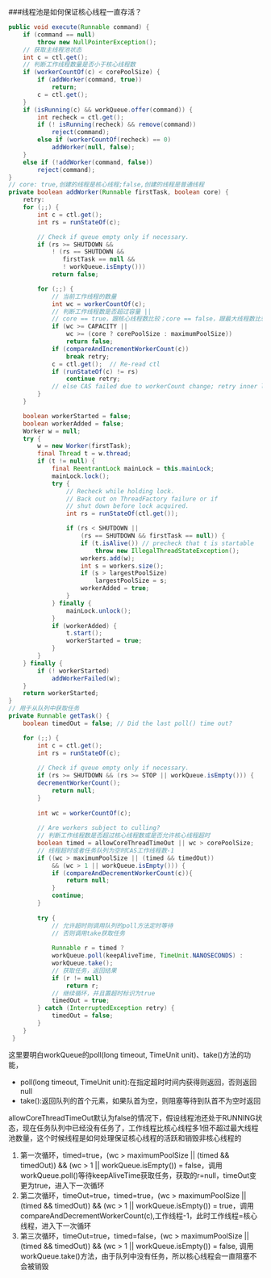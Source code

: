 ###线程池是如何保证核心线程一直存活？

```java
public void execute(Runnable command) {
    if (command == null)
        throw new NullPointerException();
    // 获取主线程池状态
    int c = ctl.get();
    // 判断工作线程数量是否小于核心线程数
    if (workerCountOf(c) < corePoolSize) {
        if (addWorker(command, true))
            return;
        c = ctl.get();
    }
    if (isRunning(c) && workQueue.offer(command)) {
        int recheck = ctl.get();
        if (! isRunning(recheck) && remove(command))
            reject(command);
        else if (workerCountOf(recheck) == 0)
            addWorker(null, false);
    }
    else if (!addWorker(command, false))
        reject(command);
}
// core: true,创建的线程是核心线程;false,创建的线程是普通线程
private boolean addWorker(Runnable firstTask, boolean core) {
    retry:
    for (;;) {
        int c = ctl.get();
        int rs = runStateOf(c);

        // Check if queue empty only if necessary.
        if (rs >= SHUTDOWN &&
            ! (rs == SHUTDOWN &&
               firstTask == null &&
               ! workQueue.isEmpty()))
            return false;

        for (;;) {
            // 当前工作线程的数量
            int wc = workerCountOf(c);
            // 判断工作线程数是否超过容量 || 
            // core == true，跟核心线程数比较；core == false，跟最大线程数比较
            if (wc >= CAPACITY ||
                wc >= (core ? corePoolSize : maximumPoolSize))
                return false;
            if (compareAndIncrementWorkerCount(c))
                break retry;
            c = ctl.get();  // Re-read ctl
            if (runStateOf(c) != rs)
                continue retry;
            // else CAS failed due to workerCount change; retry inner loop
        }
    }

    boolean workerStarted = false;
    boolean workerAdded = false;
    Worker w = null;
    try {
        w = new Worker(firstTask);
        final Thread t = w.thread;
        if (t != null) {
            final ReentrantLock mainLock = this.mainLock;
            mainLock.lock();
            try {
                // Recheck while holding lock.
                // Back out on ThreadFactory failure or if
                // shut down before lock acquired.
                int rs = runStateOf(ctl.get());

                if (rs < SHUTDOWN ||
                    (rs == SHUTDOWN && firstTask == null)) {
                    if (t.isAlive()) // precheck that t is startable
                        throw new IllegalThreadStateException();
                    workers.add(w);
                    int s = workers.size();
                    if (s > largestPoolSize)
                        largestPoolSize = s;
                    workerAdded = true;
                }
            } finally {
                mainLock.unlock();
            }
            if (workerAdded) {
                t.start();
                workerStarted = true;
            }
        }
    } finally {
        if (! workerStarted)
            addWorkerFailed(w);
    }
    return workerStarted;
}
// 用于从队列中获取任务
private Runnable getTask() {
    boolean timedOut = false; // Did the last poll() time out?

    for (;;) {
        int c = ctl.get();
        int rs = runStateOf(c);
    
        // Check if queue empty only if necessary.
        if (rs >= SHUTDOWN && (rs >= STOP || workQueue.isEmpty())) {
        decrementWorkerCount();
            return null;
        }
        
        int wc = workerCountOf(c);
    
        // Are workers subject to culling?
        // 判断工作线程数是否超过核心线程数或是否允许核心线程超时
        boolean timed = allowCoreThreadTimeOut || wc > corePoolSize;
        // 线程超时或者任务队列为空时CAS工作线程数-1
        if ((wc > maximumPoolSize || (timed && timedOut))
            && (wc > 1 || workQueue.isEmpty())) {
            if (compareAndDecrementWorkerCount(c)){
                return null;
            }
            continue;
        }
    
        try {
            // 允许超时则调用队列的poll方法定时等待
            // 否则调用take获取任务
            
            Runnable r = timed ?
            workQueue.poll(keepAliveTime, TimeUnit.NANOSECONDS) :
            workQueue.take();
            // 获取任务，返回结果
            if (r != null)
                return r;
            // 继续循环，并且置超时标识为true
            timedOut = true;
        } catch (InterruptedException retry) {
            timedOut = false;
        }
    }
 }
```
这里要明白workQueue的poll(long timeout, TimeUnit unit)、take()方法的功能，
+ poll(long timeout, TimeUnit unit):在指定超时时间内获得则返回，否则返回null
+ take():返回队列的首个元素，如果队首为空，则阻塞等待到队首不为空时返回

allowCoreThreadTimeOut默认为false的情况下，假设线程池还处于RUNNING状态，现在任务队列中已经没有任务了，工作线程比核心线程多1但不超过最大线程池数量，这个时候线程是如何处理保证核心线程的活跃和销毁非核心线程的
1. 第一次循环，timed=true，(wc > maximumPoolSize || (timed && timedOut)) && (wc > 1 || workQueue.isEmpty()) = false，调用workQueue.poll()等待keepAliveTime获取任务，获取的r=null，timeOut变更为true，进入下一次循环
2. 第二次循环，timeOut=true，timed=true，(wc > maximumPoolSize || (timed && timedOut)) && (wc > 1 || workQueue.isEmpty()) = true，调用 compareAndDecrementWorkerCount(c),工作线程-1，此时工作线程=核心线程，进入下一次循环
3. 第三次循环，timeOut=true，timed=false，(wc > maximumPoolSize || (timed && timedOut)) && (wc > 1 || workQueue.isEmpty()) = false, 调用workQueue.take()方法，由于队列中没有任务，所以核心线程会一直阻塞不会被销毁